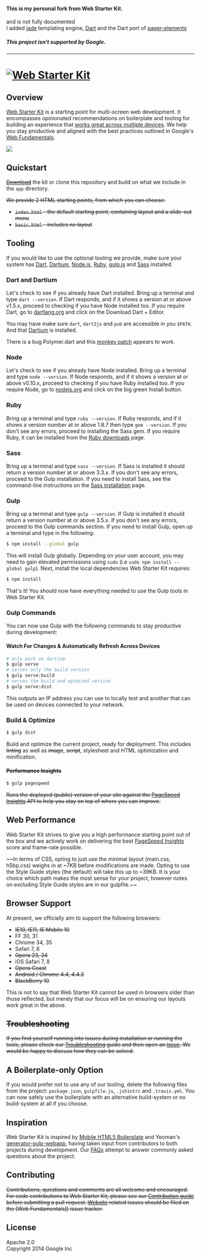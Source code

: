 #### This is my personal fork from Web Starter Kit. 
and is not fully documented  
I added [jade](http://jade-lang.com/) templating engine, [Dart](https://www.dartlang.org/) and the Dart port of [paper-elements](http://www.polymer-project.org/docs/elements/paper-elements.html)

##### This project isn't supported by Google. 

---

# [![Web Starter Kit](https://cloud.githubusercontent.com/assets/170270/3343034/ceef6e92-f899-11e3-96b9-5d9d69d97a00.png)]()

## Overview

[Web Starter Kit](http://developers.google.com/web/starter-kit) is a starting point for multi-screen web development. It encompasses opinionated recommendations on boilerplate and tooling for building an experience that [works great across multiple devices](http://google.github.io/web-starter-kit/hello-world/). We help you stay productive and aligned with the best practices outlined in Google's [Web Fundamentals](http://developers.google.com/web/fundamentals).  

[![](https://cloud.githubusercontent.com/assets/170270/3343033/ceee251e-f899-11e3-9dd9-e313cf2522ec.png)](https://developers.google.com/web/starter-kit/ 'Features')

## Quickstart

~~[Download]()~~ the kit or clone this repository and build on what we include in the `app` directory.

~~We provide 2 HTML starting points, from which you can choose:~~

- ~~`index.html` - the default starting point, containing layout and a slide-out menu~~
- ~~`basic.html` - includes no layout~~

## Tooling

If you would like to use the optional tooling we provide, make sure your system has [Dart](https://www.dartlang.org/), [Dartium](https://www.dartlang.org/tools/dartium/), [Node.js](http://nodejs.org), [Ruby](https://www.ruby-lang.org/), [gulp.js](http://gulpjs.com) and [Sass](http://sass-lang.com/install) installed.

### Dart and Dartium

Let's check to see if you already have Dart installed. Bring up a terminal and type `dart --version`. If Dart responds, and if it shows a version at or above v1.5.x, proceed to checking if you have Node installed too. If you require Dart, go to [dartlang.org](https://www.dartlang.org/) and click on the Download Dart + Editor.

You may have make sure `dart`, `dart2js` and `pub` are accessible in you `$PATH`. And that [Dartium](https://www.dartlang.org/tools/dartium/) is installed.

There is a bug Polymer.dart and this [monkey patch](https://code.google.com/p/dart/issues/detail?id=20280#c7) appears to work. 


### Node

Let's check to see if you already have Node installed. Bring up a terminal and type `node --version`. If Node responds, and if it shows a version at or above v0.10.x, proceed to checking if you have Ruby installed too. If you require Node, go to [nodejs.org](http://nodejs.org/) and click on the big green Install button.

### Ruby

Bring up a terminal and type `ruby --version`. If Ruby responds, and if it shows a version number at or above 1.8.7 then type `gem --version`. If you don't see any errors, proceed to installing the Sass gem. If you require Ruby, it can be installed from the [Ruby downloads](https://www.ruby-lang.org/en/downloads/) page.

### Sass

Bring up a terminal and type `sass --version`. If Sass is installed it should return a version number at or above 3.3.x. If you don't see any errors, proceed to the Gulp installation. If you need to install Sass, see the command-line instructions on the [Sass installation](http://sass-lang.com/install) page.

### Gulp

Bring up a terminal and type `gulp --version`. If Gulp is installed it should return a version number at or above 3.5.x. If you don't see any errors, proceed to the Gulp commands section. If you need to install Gulp, open up a terminal and type in the following:

```sh
$ npm install --global gulp
```

This will install Gulp globally. Depending on your user account, you may need to gain elevated permissions using `sudo` (i.e `sudo npm install --global gulp`). Next, install the local dependencies Web Starter Kit requires:

```sh
$ npm install
```

That's it! You should now have everything needed to use the Gulp tools in Web Starter Kit.

### Gulp Commands

You can now use Gulp with the following commands to stay productive during development:

#### Watch For Changes & Automatically Refresh Across Devices

```sh
# only work on dartium
$ gulp serve
# serves only the build version
$ gulp serve:build 
# serves the build and optmized version
$ gulp serve:dist
```

This outputs an IP address you can use to locally test and another that can be used on devices connected to your network.

### Build & Optimize

```sh
$ gulp dist
```

Build and optimize the current project, ready for deployment. This includes ~~linting~~ as well as ~~image~~, ~~script~~, stylesheet and HTML optimization and minification.

#### ~~Performance Insights~~

```sh
$ gulp pagespeed
```

~~Runs the deployed (public) version of your site against the [PageSpeed Insights](https://developers.google.com/speed/pagespeed/insights/) API to help you stay on top of where you can improve.~~

## Web Performance

Web Starter Kit strives to give you a high performance starting point out of the box and we actively work on delivering the best [PageSpeed Insights](https://developers.google.com/speed/pagespeed/insights/) score and frame-rate possible.

~~In terms of CSS, opting to just use the minimal layout (main.css, h5bp.css) weighs in at ~7KB before modifications are made. Opting to use the Style Guide styles (the default) will take this up to ~39KB. It is your choice which path makes the most sense for your project, however notes on excluding Style Guide styles are in our gulpfile.~~

## Browser Support

At present, we officially aim to support the following browsers:

* ~~IE10, IE11, IE Mobile 10~~
* FF 30, 31
* Chrome 34, 35
* Safari 7, 8
* ~~Opera 23, 24~~
* iOS Safari 7, 8
* ~~Opera Coast~~
* ~~Android / Chrome 4.4, 4.4.3~~
* ~~BlackBerry 10~~

This is not to say that Web Starter Kit cannot be used in browsers older than those reflected, but merely that our focus will be on ensuring our layouts work great in the above.

## ~~Troubleshooting~~

~~If you find yourself running into issues during installation or running the tools, please check our [Troubleshooting]() guide and then open an [issue](). We would be happy to discuss how they can be solved.~~

## A Boilerplate-only Option

If you would prefer not to use any of our tooling, delete the following files from the project: `package.json`, `gulpfile.js`, `.jshintrc` and `.travis.yml`. You can now safely use the boilerplate with an alternative build-system or no build-system at all if you choose.

## Inspiration

Web Starter Kit is inspired by [Mobile HTML5 Boilerplate](http://html5boilerplate.com/mobile/) and Yeoman's [generator-gulp-webapp](https://github.com/yeoman/generator-gulp-webapp), having taken input from contributors to both projects during development. Our [FAQs]() attempt to answer commonly asked questions about the project.

## Contributing

~~Contributions, questions and comments are all welcome and encouraged. For code contributions to Web Starter Kit, please see our [Contribution guide](CONTRIBUTING.md) before submitting a pull request. [Website]() related issues should be filed on the [Web Fundamentals]) issue tracker.~~

## License

Apache 2.0  
Copyright 2014 Google Inc
